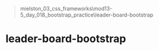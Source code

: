> mielston_03_css_frameworks\mod13-5_day_018_bootstrap_practice\leader-board-bootstrap
# leader-board-bootstrap
